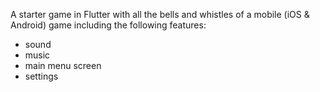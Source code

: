 A starter game in Flutter with all the bells and whistles of a mobile (iOS & Android) game including
the following features:

- sound
- music
- main menu screen
- settings
